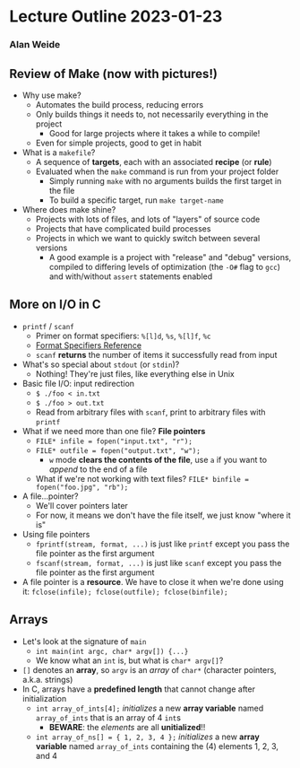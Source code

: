 # Lecture Outline 2023-01-23
### Alan Weide

## Review of Make (now with pictures!)
* Why use make?
    * Automates the build process, reducing errors
    * Only builds things it needs to, not necessarily everything in the project
        * Good for large projects where it takes a while to compile!
    * Even for simple projects, good to get in habit
* What is a `makefile`?
    * A sequence of **targets**, each with an associated **recipe** (or **rule**)
    * Evaluated when the `make` command is run from your project folder
        * Simply running `make` with no arguments builds the first target in the file
        * To build a specific target, run `make target-name`
* Where does make shine?
    * Projects with lots of files, and lots of "layers" of source code
    * Projects that have complicated build processes
    * Projects in which we want to quickly switch between several versions
        * A good example is a project with "release" and "debug" versions, compiled to differing levels of optimization (the `-O#` flag to `gcc`) and with/without `assert` statements enabled

## More on I/O in C
* `printf` / `scanf`
    * Primer on format specifiers: `%[l]d`, `%s`, `%[l]f`, `%c`
    * [Format Specifiers Reference](https://en.cppreference.com/w/c/io/fprintf)
    * `scanf` **returns** the number of items it successfully read from input
* What's so special about `stdout` (or `stdin`)?
    * Nothing! They're just files, like everything else in Unix
* Basic file I/O: input redirection
    * `$ ./foo < in.txt`
    * `$ ./foo > out.txt`
    * Read from arbitrary files with `scanf`, print to arbitrary files with `printf`
* What if we need more than one file? **File pointers**
    * `FILE* infile = fopen("input.txt", "r");`
    * `FILE* outfile = fopen("output.txt", "w");`
        * `w` mode **clears the contents of the file**, use `a` if you want to *append* to the end of a file
    * What if we're not working with text files? `FILE* binfile = fopen("foo.jpg", "rb");`
* A file...pointer?
    * We'll cover pointers later
    * For now, it means we don't have the file itself, we just know "where it is"
* Using file pointers
    * `fprintf(stream, format, ...)` is just like `printf` except you pass the file pointer as the first argument
    * `fscanf(stream, format, ...)` is just like `scanf` except you pass the file pointer as the first argument
* A file pointer is a **resource**. We have to close it when we're done using it: `fclose(infile); fclose(outfile); fclose(binfile);`

## Arrays
* Let's look at the signature of `main`
    * `int main(int argc, char* argv[]) {...}`
    * We know what an `int` is, but what is `char* argv[]`?
* `[]` denotes an **array**, so `argv` is an *array* of `char*` (character pointers, a.k.a. strings)
* In C, arrays have a **predefined length** that cannot change after initialization
    * `int array_of_ints[4];` *initializes* a new **array variable** named `array_of_ints` that is an array of 4 `int`s
        * **BEWARE**: the *elements* are all **unitialized**!!
    * `int array_of_ns[] = { 1, 2, 3, 4 };` *initializes* a new **array variable** named `array_of_ints` containing the (4) elements 1, 2, 3, and 4
    


